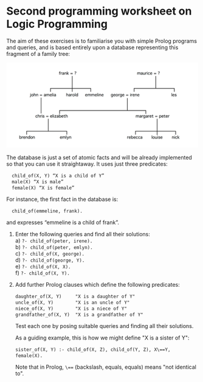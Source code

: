 # Second programming worksheet on Logic Programming

The aim of these exercises is to familiarise you with simple Prolog programs and queries, and is based entirely 
upon a database representing this fragment of a family tree:

![](tree.png)

The database is just a set of atomic facts and will be already implemented so that you can use it straightaway. 
It uses just three predicates:
```
  child_of(X, Y) “X is a child of Y” 
  male(X) “X is male” 
  female(X) “X is female”
```
For instance, the first fact in the database is:
```
  child_of(emmeline, frank).
```
and expresses “emmeline is a child of frank”.

1. Enter the following queries and find all their solutions:  
  a) `?- child_of(peter, irene).`  
  b) `?- child_of(peter, emlyn).`  
  c) `?- child_of(X, george).`  
  d) `?- child_of(george, Y).`  
  e) `?- child_of(X, X).`  
  f) `?- child_of(X, Y).`
1. Add further Prolog clauses which define the following predicates:
    ```
    daughter_of(X, Y)     "X is a daughter of Y"
    uncle_of(X, Y)        "X is an uncle of Y"
    niece_of(X, Y)        "X is a niece of Y"
    grandfather_of(X, Y)  "X is a grandfather of Y"
    ```
    Test each one by posing suitable queries and finding all their solutions.
    
    As a guiding example, this is how we might define "X is a sister of Y":
    ```
    sister_of(X, Y) :- child_of(X, Z), child_of(Y, Z), X\==Y, female(X).
    ```
    Note that in Prolog, `\==` (backslash, equals, equals) means "not identical to".
